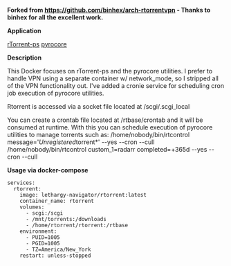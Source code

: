 **Forked from https://github.com/binhex/arch-rtorrentvpn - Thanks to binhex for all the excellent work.**

**Application**

[rTorrent-ps](https://github.com/pyroscope/rtorrent-ps)
[pyrocore](https://github.com/pyroscope/pyrocore)

**Description**

This Docker focuses on rTorrent-ps and the pyrocore utilities. I prefer to handle VPN using a separate container w/ network_mode, so I stripped all of the VPN functionality out. I've added a cronie service for scheduling cron job execution of pyrocore utilities.

Rtorrent is accessed via a socket file located at /scgi/.scgi_local

You can create a crontab file located at /rtbase/crontab and it will be consumed at runtime. With this you can schedule execution of pyrocore utilities to manage torrents such as:
/home/nobody/bin/rtcontrol message='*Unregistered*torrent*' --yes --cron --cull
/home/nobody/bin/rtcontrol custom_1=radarr completed=+365d --yes --cron --cull

**Usage via docker-compose**

```
services:
  rtorrent:
    image: lethargy-navigator/rtorrent:latest
    container_name: rtorrent
    volumes:
      - scgi:/scgi
      - /mnt/torrents:/downloads
      - /home/rtorrent/rtorrent:/rtbase
    environment:
      - PUID=1005
      - PGID=1005
      - TZ=America/New_York
    restart: unless-stopped
```
